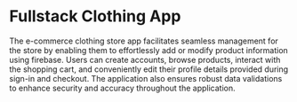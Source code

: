 # Fullstack Clothing App
The e-commerce clothing store app facilitates seamless management for the store by enabling them to effortlessly add or modify product information using firebase. Users can create accounts, browse products, interact with the shopping cart, and conveniently edit their profile details provided during sign-in and checkout. The application also ensures robust data validations to enhance security and accuracy throughout the application.
